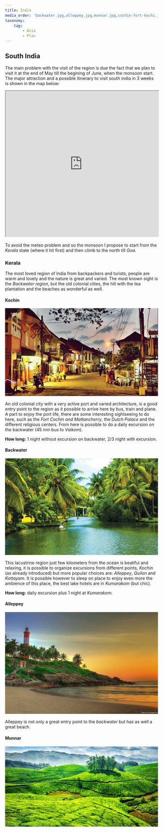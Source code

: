 ```yaml
---
title: India
media_order: 'backwater.jpg,alleppey.jpg,munnar.jpg,cochin-fort-kochi.jpg'
taxonomy:
    tag:
        - Asia
        - Plan
---
```


## South India
The main problem with the visit of the region is due the fact that we plan to visit it at the end of May till the begining of June, when the monsoon start.
The major attraction and a  possible itinerary to visit south india in 3 weeks is shown in the map below:

<iframe src="https://www.google.com/maps/d/embed?mid=1zBUKQjK7dzyUYOBjJUY6tkHp_Z8o_A83" width="100%"  height="480"></iframe>

To avoid the meteo problem and so the monsoon I propose to start from the _Kerala_ state (where it hit first) and then climb to the north till _Goa_.

### Kerala
The most loved region of India from backpackers and turists, people are warm and lovely and the nature is great and varied. The most known sight is the _Backwater region_, but the old colonial cities, the hill with the tea plantation and the beaches as wonderful as well.

#### Kochin
![](cochin-fort-kochi.jpg)

An old colonial city with a very active port and varied architecture, is a good entry point to the region as it possible to arrive here by bus, train and plane.
A part to enjoy the port life, there are some interesting sightseeing to do here, such as the _Fort Cochin and Mattancherry_, the _Dutch Palace_ and the different religious centers. From here is possible to do a daily excursion on the backwater (45 min bus to _Vaikom_).

**How long:** 1 night without excursion on backwater, 2/3 night with excursion.

#### Backwater
![](backwater.jpg)

This lacustrine region just few kilometers from the ocean is beatiful and relaxing, it is possible to organize excursions from different points, _Kochin_ (as already introduced) but more popular choices are: _Alleppey_, _Quilon_ and _Kottayam_. 
It is possible however to sleep on place to enjoy even more the ambience of this place, the best lake hotels are in _Kumarakom_ (but chic).

**How long:** daily excursion plus 1 night at _Kumarakom_.

#### Alleppey
![](alleppey.jpg)

Alleppey is not only a great entry point to the _backwater_ but has as well a great beach. 

#### Munnar
![](munnar.jpg)

